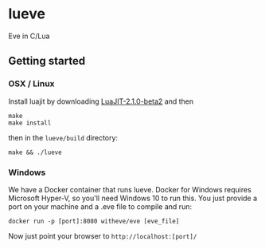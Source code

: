 # lueve
Eve in C/Lua

## Getting started

### OSX / Linux

Install luajit by downloading [LuaJIT-2.1.0-beta2](http://luajit.org/download.html) and then

```
make
make install
```

then in the `lueve/build` directory:

```
make && ./lueve
```

### Windows

We have a Docker container that runs lueve. Docker for Windows requires Microsoft Hyper-V, so you'll need Windows 10 to run this. You just provide a port on your machine and a .eve file to compile and run:

```
docker run -p [port]:8080 witheve/eve [eve_file]
```

Now just point your browser to `http://localhost:[port]/`

